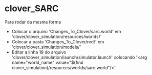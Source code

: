 # clover_SARC

Para rodar da mesma forma
- Colocar o arquivo 'Changes_To_Clover/sarc.world' em 'clover/clover_simulation/resources/worlds/'
- Colocar a pasta 'Changes_To_Clover/red/' em 'clover/clover_simulation/models/'
- Editar a linha 19 do arquivo 'clover/clover_simulation/launch/simulator.launch' colocando '\<arg name="world_name" value="$(find clover_simulation)/resources/worlds/sarc.world"/>'

